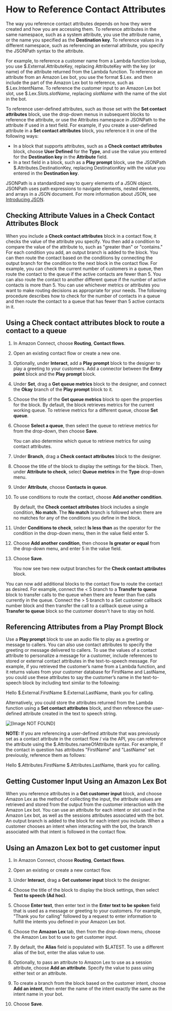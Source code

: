 # How to Reference Contact Attributes<a name="how-to-reference-attributes"></a>

The way you reference contact attributes depends on how they were created and how you are accessing them\. To reference attributes in the same namespace, such as a system attribute, you use the attribute name, or the name you specified as the **Destination key**\. To reference values in a different namespace, such as referencing an external attribute, you specify the JSONPath syntax to the attribute\.

For example, to reference a customer name from a Lambda function lookup, you use $\.External\.AttributeKey, replacing AttributeKey with the key \(or name\) of the attribute returned from the Lambda function\. To reference an attribute from an Amazon Lex bot, you use the format $\.Lex\. and then include the part of the Amazon Lex bot to reference, such as $\.Lex\.IntentName\. To reference the customer input to an Amazon Lex bot slot, use $\.Lex\.Slots\.*slotName*, replacing *slotName* with the name of the slot in the bot\.

To reference user\-defined attributes, such as those set with the **Set contact attributes** block, use the drop\-down menus in subsequent blocks to reference the attribute, or use the Attributes namespace in JSONPath to the attribute if used in a text field\. For example, if you create a user\-defined attribute in a **Set contact attributes** block, you reference it in one of the following ways:
+ In a block that supports attributes, such as a **Check contact attributes** block, choose **User Defined** for the **Type**, and use the value you entered for the **Destination key** in the **Attribute** field\.
+ In a text field in a block, such as a **Play prompt** block, use the JSONPath $\.Attributes\.DestinationKey, replacing DestinationKey with the value you entered in the **Destination key**\.

JSONPath is a standardized way to query elements of a JSON object\. JSONPath uses path expressions to navigate elements, nested elements, and arrays in a JSON document\. For more information about JSON, see [Introducing JSON](http://www.json.org/)\.

## Checking Attribute Values in a Check Contact Attributes Block<a name="check-contact-attrib-block"></a>

When you include a **Check contact attributes** block in a contact flow, it checks the value of the attribute you specify\. You then add a condition to compare the value of the attribute to, such as "greater than" or "contains\." For each condition you add, an output branch is added to the block\. You can then route the contact based on the conditions by connecting the output branch for the condition to the next block in the contact flow\. For example, you can check the current number of customers in a queue, then route the contact to the queue if the active contacts are fewer than 5\. You can also route the contact to another different queue if the number of active contacts is more than 5\. You can use whichever metrics or attributes you want to make routing decisions as appropriate for your needs\. The following procedure describes how to check for the number of contacts in a queue and then route the contact to a queue that has fewer than 5 active contacts in it\.

## Using a Check contact attributes block to route a contact to a queue

1. In Amazon Connect, choose **Routing**, **Contact flows**\.

1. Open an existing contact flow or create a new one\.

1. Optionally, under **Interact**, add a **Play prompt** block to the designer to play a greeting to your customers\. Add a connector between the **Entry point** block and the **Play prompt** block\.

1. Under **Set**, drag a **Get queue metrics** block to the designer, and connect the **Okay** branch of the **Play prompt** block to it\.

1. Choose the title of the **Get queue metrics** block to open the properties for the block\. By default, the block retrieves metrics for the current working queue\. To retrieve metrics for a different queue, choose **Set queue**\.

1. Choose **Select a queue**, then select the queue to retrieve metrics for from the drop\-down, then choose **Save**\.

   You can also determine which queue to retrieve metrics for using contact attributes\.

1. Under **Branch**, drag a **Check contact attributes** block to the designer\.

1. Choose the title of the block to display the settings for the block\. Then, under **Attribute to check**, select **Queue metrics** in the **Type** drop\-down menu\.

1. Under **Attribute**, choose **Contacts in queue**\.

1. To use conditions to route the contact, choose **Add another condition**\.

   By default, the **Check contact attributes** block includes a single condition, **No match**\. The **No match** branch is followed when there are no matches for any of the conditions you define in the block\.

1. Under **Conditions to check**, select **Is less than** as the operator for the condition in the drop\-down menu, then in the value field enter 5\.

1. Choose **Add another condition**, then choose **Is greater or equal** from the drop\-down menu, and enter 5 in the value field\.

1. Choose **Save**\.

   You now see two new output branches for the **Check contact attributes** block\.

You can now add additional blocks to the contact flow to route the contact as desired\. For example, connect the < 5 branch to a **Transfer to queue** block to transfer calls to the queue when there are fewer than five calls currently in the queue\. Connect the > 5 branch to a Set customer callback number block and then transfer the call to a callback queue using a **Transfer to queue** block so the customer doesn't have to stay on hold\.

## Referencing Attributes from a Play Prompt Block<a name="attribs-play-prompt"></a>

Use a **Play prompt** block to use an audio file to play as a greeting or message to callers\. You can also use contact attributes to specify the greeting or message delivered to callers\. To use the values of a contact attribute to personalize a message for a customer, include references to stored or external contact attributes in the text\-to\-speech message\. For example, if you retrieved the customer’s name from a Lambda function, and it returns values from your customer database for FirstName and LastName, you could use these attributes to say the customer’s name in the text\-to\-speech block by including text similar to the following:

Hello $\.External\.FirstName $\.External\.LastName, thank you for calling\.

Alternatively, you could store the attributes returned from the Lambda function using a **Set contact attributes** block, and then reference the user\-defined attribute created in the text to speech string\. 

![\[Image NOT FOUND\]](http://docs.aws.amazon.com/connect/latest/adminguide/images/play-prompt-attribute.png)

**NOTE:** If you are referencing a user-defined attribute that was previously set as a contact attribute in the contact flow / via the API, you can reference the attribute using the $\.Attributes\.nameOfAttribute syntax. For example, if the contact in question has attributes "FirstName" and "LastName" set previously, reference them as follows:

Hello $\.Attributes\.FirstName $\.Attributes\.LastName, thank you for calling\.

## Getting Customer Input Using an Amazon Lex Bot<a name="attribs-cust-input-lex-bot"></a>

When you reference attributes in a **Get customer input** block, and choose Amazon Lex as the method of collecting the input, the attribute values are retrieved and stored from the output from the customer interaction with the Amazon Lex bot\. You can use an attribute for each intent or slot used in the Amazon Lex bot, as well as the sessions attributes associated with the bot\. An output branch is added to the block for each intent you include\. When a customer chooses an intent when interacting with the bot, the branch associated with that intent is followed in the contact flow\.

## Using an Amazon Lex bot to get customer input

1. In Amazon Connect, choose **Routing**, **Contact flows**\.

1. Open an existing or create a new contact flow\.

1. Under **Interact**, drag a **Get customer input** block to the designer\.

1. Choose the title of the block to display the block settings, then select **Text to speech \(Ad hoc\)**\.

1. Choose **Enter text**, then enter text in the **Enter text to be spoken** field that is used as a message or greeting to your customers\. For example, "Thank you for calling" followed by a request to enter information to fulfill the intents you defined in your Amazon Lex bot\.

1. Choose the **Amazon Lex** tab, then from the drop\-down menu, choose the Amazon Lex bot to use to get customer input\.

1. By default, the **Alias** field is populated with $LATEST\. To use a different alias of the bot, enter the alias value to use\.

1. Optionally, to pass an attribute to Amazon Lex to use as a session attribute, choose **Add an attribute**\. Specify the value to pass using either text or an attribute\.

1. To create a branch from the block based on the customer intent, choose **Add an intent**, then enter the name of the intent exactly the same as the intent name in your bot\.

1. Choose **Save**\.
